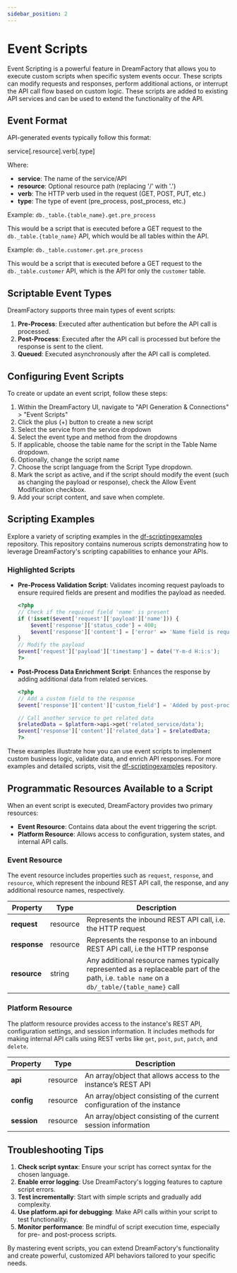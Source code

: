 ```yaml
---
sidebar_position: 2
---
```


# Event Scripts

Event Scripting is a powerful feature in DreamFactory that allows you to execute custom scripts when specific system events occur. These scripts can modify requests and responses, perform additional actions, or interrupt the API call flow based on custom logic. These scripts are added to existing API services and can be used to extend the functionality of the API.

## Event Format

API-generated events typically follow this format:

service[.resource].verb[.type]

Where:
- **service**: The name of the service/API
- **resource**: Optional resource path (replacing '/' with '.')
- **verb**: The HTTP verb used in the request (GET, POST, PUT, etc.)
- **type**: The type of event (pre_process, post_process, etc.)

Example: `db._table.{table_name}.get.pre_process`

This would be a script that is executed before a GET request to the `db._table.{table_name}` API, which would be all tables within the API. 

Example: `db._table.customer.get.pre_process`

This would be a script that is executed before a GET request to the `db._table.customer` API, which is the API for only the `customer` table.

## Scriptable Event Types

DreamFactory supports three main types of event scripts:

1. **Pre-Process**: Executed after authentication but before the API call is processed.
2. **Post-Process**: Executed after the API call is processed but before the response is sent to the client.
3. **Queued**: Executed asynchronously after the API call is completed.

## Configuring Event Scripts

To create or update an event script, follow these steps:

1. Within the DreamFactory UI, navigate to "API Generation & Connections" > "Event Scripts"
2. Click the plus (+) button to create a new script
3. Select the service from the service dropdown
4. Select the event type and method from the dropdowns
5. If applicable, choose the table name for the script in the Table Name dropdown. 
6. Optionally, change the script name
7. Choose the script language from the Script Type dropdown.
8. Mark the script as active, and if the script should modify the event (such as changing the payload or response), check the Allow Event Modification checkbox.
9. Add your script content, and save when complete. 

## Scripting Examples

Explore a variety of scripting examples in the [df-scriptingexamples](https://github.com/dreamfactorysoftware/example-scripts) repository. This repository contains numerous scripts demonstrating how to leverage DreamFactory's scripting capabilities to enhance your APIs.

### Highlighted Scripts

- **Pre-Process Validation Script**: Validates incoming request payloads to ensure required fields are present and modifies the payload as needed.
  
  ```php
  <?php
  // Check if the required field 'name' is present
  if (!isset($event['request']['payload']['name'])) {
      $event['response']['status_code'] = 400;
      $event['response']['content'] = ['error' => 'Name field is required'];
  }
  // Modify the payload
  $event['request']['payload']['timestamp'] = date('Y-m-d H:i:s');
  ?>
  ```

- **Post-Process Data Enrichment Script**: Enhances the response by adding additional data from related services.

  ```php
  <?php
  // Add a custom field to the response
  $event['response']['content']['custom_field'] = 'Added by post-process script';

  // Call another service to get related data
  $relatedData = $platform->api->get('related_service/data');
  $event['response']['content']['related_data'] = $relatedData;
  ?>
  ```

These examples illustrate how you can use event scripts to implement custom business logic, validate data, and enrich API responses. For more examples and detailed scripts, visit the [df-scriptingexamples](https://github.com/dreamfactorysoftware/df-scriptingexamples) repository.

## Programmatic Resources Available to a Script

When an event script is executed, DreamFactory provides two primary resources:

- **Event Resource**: Contains data about the event triggering the script.
- **Platform Resource**: Allows access to configuration, system states, and internal API calls.

### Event Resource

The event resource includes properties such as `request`, `response`, and `resource`, which represent the inbound REST API call, the response, and any additional resource names, respectively.

| **Property** | **Type** | **Description**                                                                                                                    |
| ------------ | -------- | ---------------------------------------------------------------------------------------------------------------------------------- |
| **request**  | resource | Represents the inbound REST API call, i.e. the HTTP request                                                                        |
| **response** | resource | Represents the response to an inbound REST API call, i.e the HTTP response                                                         |
| **resource** | string   | Any additional resource names typically represented as a replaceable part of the path, i.e. `table name` on a `db/_table/{table_name}` call |

### Platform Resource

The platform resource provides access to the instance's REST API, configuration settings, and session information. It includes methods for making internal API calls using REST verbs like `get`, `post`, `put`, `patch`, and `delete`.

| **Property** | **Type** | **Description**                                                         |
| ------------ | -------- | ----------------------------------------------------------------------- |
| **api**      | resource | An array/object that allows access to the instance’s REST API           |
| **config**   | resource | An array/object consisting of the current configuration of the instance |
| **session**  | resource | An array/object consisting of the current session information           |

## Troubleshooting Tips

1. **Check script syntax**: Ensure your script has correct syntax for the chosen language.
2. **Enable error logging**: Use DreamFactory's logging features to capture script errors.
3. **Test incrementally**: Start with simple scripts and gradually add complexity.
4. **Use platform.api for debugging**: Make API calls within your script to test functionality.
5. **Monitor performance**: Be mindful of script execution time, especially for pre- and post-process scripts.

By mastering event scripts, you can extend DreamFactory's functionality and create powerful, customized API behaviors tailored to your specific needs.
